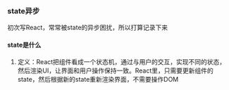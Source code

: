 ### state异步

初次写React，常常被state的异步困扰，所以打算记录下来

#### state是什么
1. 定义：React把组件看成一个状态机，通过与用户的交互，实现不同的状态，然后渲染UI，让界面和用户操作保持一致。React里，只需要更新组件的state，然后根据新的state重新渲染界面，不需要操作DOM
